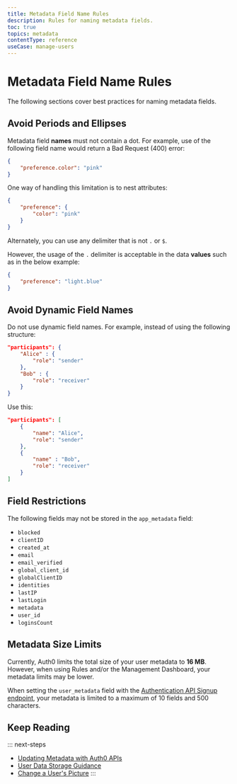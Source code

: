 ```yaml
---
title: Metadata Field Name Rules
description: Rules for naming metadata fields.
toc: true
topics: metadata
contentType: reference
useCase: manage-users
---
```

# Metadata Field Name Rules

The following sections cover best practices for naming metadata fields.

## Avoid Periods and Ellipses

Metadata field **names** must not contain a dot. For example, use of the following field name would return a Bad Request (400) error:

```json
{
    "preference.color": "pink"
}
```

One way of handling this limitation is to nest attributes:

```json
{
    "preference": {
        "color": "pink"
    }
}
```

Alternately, you can use any delimiter that is not  `.` or `$`.

However, the usage of the `.` delimiter is acceptable in the data **values** such as in the below example:

```json
{
    "preference": "light.blue"
}
```

## Avoid Dynamic Field Names

Do not use dynamic field names. For example, instead of using the following structure:

```json
"participants": {
    "Alice" : {
        "role": "sender"
    },
    "Bob" : {
        "role": "receiver"
    }
}
```

Use this:

```json
"participants": [
    {
        "name": "Alice",
        "role": "sender"
    },
    {
        "name" : "Bob",
        "role": "receiver"
    }
]
```

## Field Restrictions

The following fields may not be stored in the `app_metadata` field:

* `blocked`
* `clientID`
* `created_at`
* `email`
* `email_verified`
* `global_client_id`
* `globalClientID`
* `identities`
* `lastIP`
* `lastLogin`
* `metadata`
* `user_id`
* `loginsCount`

## Metadata Size Limits

Currently, Auth0 limits the total size of your user metadata to **16 MB**. However, when using Rules and/or the Management Dashboard, your metadata limits may be lower.

When setting the `user_metadata` field with the [Authentication API Signup endpoint](/api/authentication?javascript#signup), your metadata is limited to a maximum of 10 fields and 500 characters.

## Keep Reading

::: next-steps
* [Updating Metadata with Auth0 APIs](/metadata/management-api)
* [User Data Storage Guidance](/user-profile/user-data-storage)
* [Change a User's Picture](/user-profile/user-picture#change-a-user-s-picture)
:::
